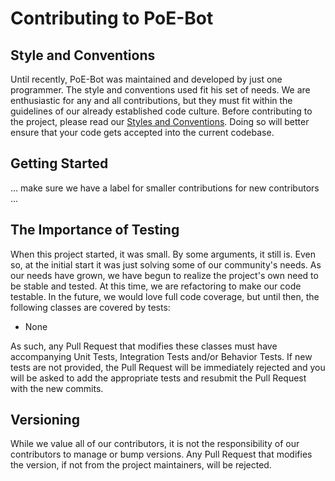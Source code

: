 # Contributing to PoE-Bot

## Style and Conventions

Until recently, PoE-Bot was maintained and developed by just one programmer. The style and conventions used fit his set
of needs. We are enthusiastic for any and all contributions, but they must fit within the guidelines of our already 
established code culture. Before contributing to the project, please read our [Styles and Conventions](STYLE_GUIDE.md).
Doing so will better ensure that your code gets accepted into the current codebase.

## Getting Started

... make sure we have a label for smaller contributions for new contributors ...

## The Importance of Testing

When this project started, it was small. By some arguments, it still is. Even so, at the initial start it was just 
solving some of our community's needs. As our needs have grown, we have begun to realize the project's own need to be
stable and tested. At this time, we are refactoring to make our code testable. In the future, we would love full code
coverage, but until then, the following classes are covered by tests:

* None

As such, any Pull Request that modifies these classes must have accompanying Unit Tests, Integration Tests and/or 
Behavior Tests. If new tests are not provided, the Pull Request will be immediately rejected and you will be asked to 
add the appropriate tests and resubmit the Pull Request with the new commits.

## Versioning

While we value all of our contributors, it is not the responsibility of our contributors to manage or bump versions. 
Any Pull Request that modifies the version, if not from the project maintainers, will be rejected. 

